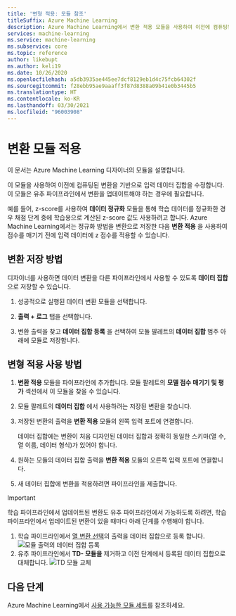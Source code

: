 ```yaml
---
title: '변형 적용: 모듈 참조'
titleSuffix: Azure Machine Learning
description: Azure Machine Learning에서 변환 적용 모듈을 사용하여 이전에 컴퓨팅된 변환을 기반으로 입력 데이터 집합을 수정하는 방법에 대해 알아봅니다.
services: machine-learning
ms.service: machine-learning
ms.subservice: core
ms.topic: reference
author: likebupt
ms.author: keli19
ms.date: 10/26/2020
ms.openlocfilehash: a5db3935ae445ee7dcf8129eb1d4c75fcb64302f
ms.sourcegitcommit: f28ebb95ae9aaaff3f87d8388a09b41e0b3445b5
ms.translationtype: HT
ms.contentlocale: ko-KR
ms.lasthandoff: 03/30/2021
ms.locfileid: "96003908"
---
```

# <a name="apply-transformation-module"></a>변환 모듈 적용

이 문서는 Azure Machine Learning 디자이너의 모듈을 설명합니다.

이 모듈을 사용하여 이전에 컴퓨팅된 변환을 기반으로 입력 데이터 집합을 수정합니다. 이 모듈은 유추 파이프라인에서 변환을 업데이트해야 하는 경우에 필요합니다.

예를 들어, z-score를 사용하여 **데이터 정규화** 모듈을 통해 학습 데이터를 정규화한 경우 채점 단계 중에 학습용으로 계산된 z-score 값도 사용하려고 합니다. Azure Machine Learning에서는 정규화 방법을 변환으로 저장한 다음 **변환 적용** 을 사용하여 점수를 매기기 전에 입력 데이터에 z 점수를 적용할 수 있습니다.

## <a name="how-to-save-transformations"></a>변환 저장 방법

디자이너를 사용하면 데이터 변환을 다른 파이프라인에서 사용할 수 있도록 **데이터 집합** 으로 저장할 수 있습니다.

1. 성공적으로 실행된 데이터 변환 모듈을 선택합니다.

1. **출력 + 로그** 탭을 선택합니다.

1. 변환 출력을 찾고 **데이터 집합 등록** 을 선택하여 모듈 팔레트의 **데이터 집합** 범주 아래에 모듈로 저장합니다.

## <a name="how-to-use-apply-transformation"></a>변형 적용 사용 방법  
  
1. **변환 적용** 모듈을 파이프라인에 추가합니다. 모듈 팔레트의 **모델 점수 매기기 및 평가** 섹션에서 이 모듈을 찾을 수 있습니다. 
  
1. 모듈 팔레트의 **데이터 집합** 에서 사용하려는 저장된 변환을 찾습니다.

1. 저장된 변환의 출력을 **변환 적용** 모듈의 왼쪽 입력 포트에 연결합니다.

    데이터 집합에는 변환이 처음 디자인된 데이터 집합과 정확히 동일한 스키마(열 수, 열 이름, 데이터 형식)가 있어야 합니다.  
  
1. 원하는 모듈의 데이터 집합 출력을 **변환 적용** 모듈의 오른쪽 입력 포트에 연결합니다.
  
1. 새 데이터 집합에 변환을 적용하려면 파이프라인을 제출합니다.  

> [!IMPORTANT]
> 학습 파이프라인에서 업데이트된 변환도 유추 파이프라인에서 가능하도록 하려면, 학습 파이프라인에서 업데이트된 변환이 있을 때마다 아래 단계를 수행해야 합니다.
> 1. 학습 파이프라인에서 [열 변환 선택](select-columns-transform.md)의 출력을 데이터 집합으로 등록 합니다.
> ![모듈 출력의 데이터 집합 등록](media/module/select-columns-transform-register-dataset.png)
> 1. 유추 파이프라인에서 **TD- 모듈을** 제거하고 이전 단계에서 등록된 데이터 집합으로 대체합니다.
> ![TD 모듈 교체](media/module/replace-tranformation-directory.png)

## <a name="next-steps"></a>다음 단계

Azure Machine Learning에서 [사용 가능한 모듈 세트](module-reference.md)를 참조하세요. 